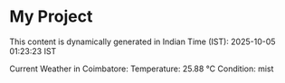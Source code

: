 # My Project

This content is dynamically generated in Indian Time (IST): 2025-10-05 01:23:23 IST


Current Weather in Coimbatore:
Temperature: 25.88 °C
Condition: mist
